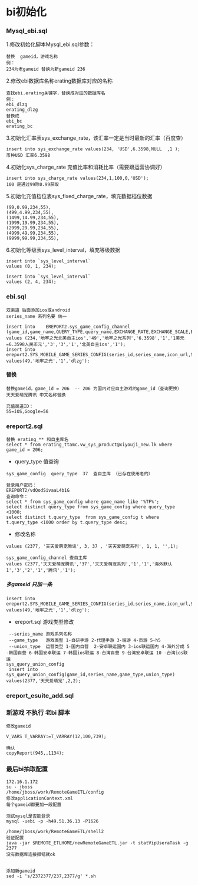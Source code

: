 # bi初始化

### Mysql_ebi.sql

1.修改初始化脚本Mysql_ebi.sql参数：
```
替换	gameid，游戏名称
例：
234为老gameid 替换为新gameid 236
```

2.修改ebi数据库名称erating数据库对应的名称
```
查找ebi.erating关键字，替换成对应的数据库名
例：
ebi_dlzg
erating_dlzg
替换成
ebi_bc
erating_bc
```

3.初始化汇率表sys_exchange_rate，该汇率一定是当时最新的汇率（百度查）
```
insert into sys_exchange_rate values(234, 'USD',6.3598,NULL  ,1 ); 
币种USD 汇率6.3598
```

4.初始化sys_charge_rate 充值比率和消耗比率（需要跟运营协调好）
```
insert into sys_charge_rate values(234,1,100,0,'USD');
100 是通过99除0.99获取
```

5.初始化充值档位表sys_fixed_charge_rate，填充数据档位数据
```
(99,0.99,234,55),
(499,4.99,234,55),
(1499,14.99,234,55),
(1999,19.99,234,55),
(2999,29.99,234,55),
(4999,49.99,234,55),
(9999,99.99,234,55),
```

6.初始化等级表sys_level_interval，填充等级数据
```
insert into `sys_level_interval` 
values (0, 1, 234);

insert into `sys_level_interval` 
values (2, 4, 234);
```


### ebi.sql
```
双渠道 后面添加ios或android
series_name 系列名要 统一

insert into    EREPORT2.sys_game_config_channel (game_id,game_name,QUERY_TYPE,query_name,EXCHANGE_RATE,EXCHANGE_SCALE,EXCHANGE_DESC,GAME_TYPE,CHANNEL_TYPE,GAME_STATE,CHANNEL_NAME,QUERY_STATE)
values (234,'地牢之光北美自主ios','49','地牢之光系列','6.3598','1','1美元=6.3598人民币元','3','3','1','北美自主ios','1');
insert into ereport2.SYS_MOBILE_GAME_SERIES_CONFIG(series_id,series_name,icon_url,Series_Alias) values(49,'地牢之光','1','dlzg');
```

#### 替换
```
替换gameid，game_id = 206  -- 206 为国内对应自主游戏的game_id（查询更换）
天天爱萌宠腾讯 中文名称替换

充值渠道ID：
55=iOS,Google=56
```

### ereport2.sql
```
替换 erating_** 和自主库名
select * from erating_ttamc.vw_sys_product@xiyouji_new.lk where game_id = 206; 
```
- query_type 值查询
```
sys_game_config  query_type  37  查自主库 （已存在使用老的）

登录用户密码：
EREPORT2/vdQodSivaaL4b1G
查询命令：
select * from sys_game_config where game_name like '%TF%';
select distinct query_type from sys_game_config where query_type <1000;
select distinct t.query_type  from sys_game_config t where t.query_type <1000 order by t.query_type desc;
```

- 修改名称
```
values (2377, '天天爱萌宠腾讯', 3, 37 , '天天爱萌宠系列', 1, 1, '',1);

sys_game_config_channel 查自主库
values (2377,'天天爱萌宠腾讯','37','天天爱萌宠系列','1','1','海外默认1','3','2','1','腾讯','1');
```

#####  多gameid 只加一条
```
insert into ereport2.SYS_MOBILE_GAME_SERIES_CONFIG(series_id,series_name,icon_url,Series_Alias) values(49,'地牢之光','1','dlzg');
```

- ereport.sql 游戏类型修改
```
 --series_name 游戏系列名称
 --game_type   游戏类型 1-自研手游 2-代理手游 3-端游 4-页游 5-h5
 --union_type  运营类型 1-国内自营  2-安卓联运国内 3-ios联运国内 4-海外分成 5 -韩国自营 6-韩国安卓联运 7-韩国ios联运 8-台湾自营 9-台湾安卓联运 10 -台湾ios联运
sys_query_union_config
 insert into sys_query_union_config(game_id,series_name,game_type,union_type) values(2377,'天天爱萌宠',2,2);
```

### ereport_esuite_add.sql

### 新游戏 不执行   老bi 脚本
```
修改gameid

V_VARS T_VARRAY:=T_VARRAY(12,100,739);

确认
copyReport(945,,1134);
```

### 最后bi抽取配置
```
172.16.1.172
su - jboss
/home/jboss/work/RemoteGameETL/config
修改applicationContext.xml
每个gameid都要加一段配置

测试mysql是否能登录
mysql -uebi -p -h49.51.36.13 -P1626

/home/jboss/work/RemoteGameETL/shell2
验证配置
java -jar $REMOTE_ETLHOME/newRemoteGameETL.jar -t statVipUseraTask -g 2377
没有数据库连接报错就ok


添加新gameid
sed -i 's/2372377/237,2377/g' *.sh

```